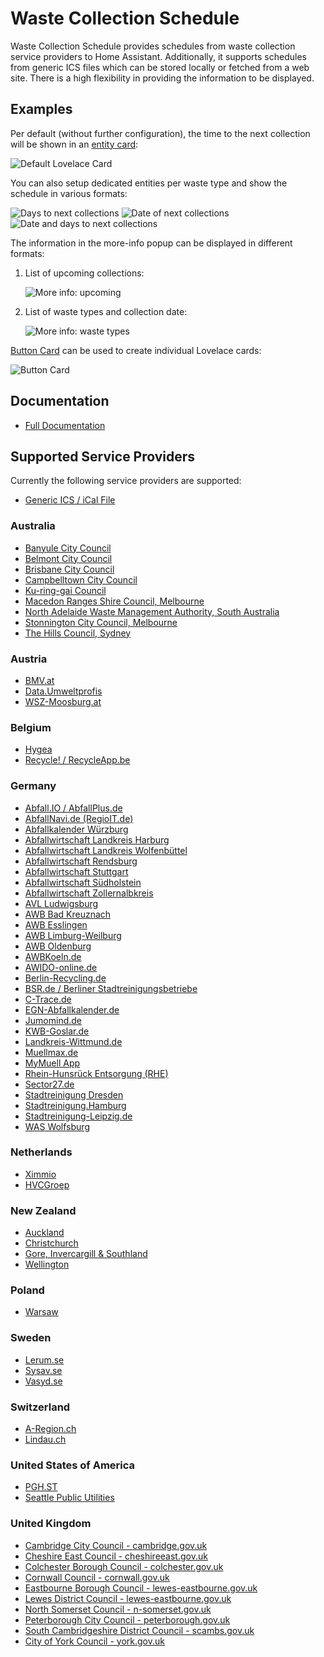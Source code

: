 # Waste Collection Schedule

Waste Collection Schedule provides schedules from waste collection service providers to Home Assistant. Additionally, it supports schedules from generic ICS files which can be stored locally or fetched from a web site. There is a high flexibility in providing the information to be displayed.

## Examples

Per default (without further configuration), the time to the next collection will be shown in an [entity card](https://www.home-assistant.io/lovelace/entity/):

![Default Lovelace Card](https://github.com/mampfes/hacs_waste_collection_schedule/blob/master/doc/default-entity.png)

You can also setup dedicated entities per waste type and show the schedule in various formats:

![Days to next collections](https://github.com/mampfes/hacs_waste_collection_schedule/blob/master/doc/days-to-next-collections.png)
![Date of next collections](https://github.com/mampfes/hacs_waste_collection_schedule/blob/master/doc/date-of-next-collections.png)
![Date and days to next collections](https://github.com/mampfes/hacs_waste_collection_schedule/blob/master/doc/next-collections-date-and-days.png)

The information in the more-info popup can be displayed in different formats:

1. List of upcoming collections:

   ![More info: upcoming](https://github.com/mampfes/hacs_waste_collection_schedule/blob/master/doc/more-info-upcoming.png)

2. List of waste types and collection date:

   ![More info: waste types](https://github.com/mampfes/hacs_waste_collection_schedule/blob/master/doc/more-info-appointment-types.png)

[Button Card](https://github.com/custom-cards/button-card) can be used to create individual Lovelace cards:

![Button Card](https://github.com/mampfes/hacs_waste_collection_schedule/blob/master/doc/button-cards.png)

## Documentation

- [Full Documentation](https://github.com/mampfes/hacs_waste_collection_schedule)

## Supported Service Providers

Currently the following service providers are supported:

- [Generic ICS / iCal File](https://github.com/mampfes/hacs_waste_collection_schedule/blob/master/doc/source/ics.md)

### Australia

- [Banyule City Council](https://github.com/mampfes/hacs_waste_collection_schedule/blob/master/doc/source/banyule_vic_gov_au.md)
- [Belmont City Council](./doc/source/belmont_wa_gov_au.md)
- [Brisbane City Council](https://github.com/mampfes/hacs_waste_collection_schedule/blob/master/doc/source/brisbane_qld_gov_au.md)
- [Campbelltown City Council](https://github.com/mampfes/hacs_waste_collection_schedule/blob/master/doc/source/campbelltown_nsw_gov_au.md)
- [Ku-ring-gai Council](https://github.com/mampfes/hacs_waste_collection_schedule/blob/master/doc/source/kuringgai_nsw_gov_au.md)
- [Macedon Ranges Shire Council, Melbourne](https://github.com/mampfes/hacs_waste_collection_schedule/blob/master/doc/source/mrsc_vic_gov_au.md)
- [North Adelaide Waste Management Authority, South Australia](https://github.com/mampfes/hacs_waste_collection_schedule/blob/master/doc/source/nawma_sa_gov_au.md)
- [Stonnington City Council, Melbourne](https://github.com/mampfes/hacs_waste_collection_schedule/blob/master/doc/source/stonnington_vic_gov_au.md)
- [The Hills Council, Sydney](https://github.com/mampfes/hacs_waste_collection_schedule/blob/master/doc/source/thehills_nsw_gov_au.md)

### Austria

- [BMV.at](https://github.com/mampfes/hacs_waste_collection_schedule/doc/source/bmv_at.md)
- [Data.Umweltprofis](https://github.com/mampfes/hacs_waste_collection_schedule/doc/source/data_umweltprofis_at.md)
- [WSZ-Moosburg.at](https://github.com/mampfes/hacs_waste_collection_schedule/doc/source/wsz_moosburg_at.md)

### Belgium

- [Hygea](https://github.com/mampfes/hacs_waste_collection_schedule/blob/master/doc/source/hygea_be.md)
- [Recycle! / RecycleApp.be](https://github.com/mampfes/hacs_waste_collection_schedule/blob/master/doc/source/recycleapp_be.md)

### Germany

- [Abfall.IO / AbfallPlus.de](https://github.com/mampfes/hacs_waste_collection_schedule/blob/master/doc/source/abfall_io.md)
- [AbfallNavi.de (RegioIT.de)](https://github.com/mampfes/hacs_waste_collection_schedule/blob/master/doc/source/abfallnavi_de.md)
- [Abfallkalender Würzburg](https://github.com/mampfes/hacs_waste_collection_schedule/blob/master/doc/source/wuerzburg_de.md)
- [Abfallwirtschaft Landkreis Harburg](https://github.com/mampfes/hacs_waste_collection_schedule/blob/master/doc/source/aw_harburg_de.md)
- [Abfallwirtschaft Landkreis Wolfenbüttel](https://github.com/mampfes/hacs_waste_collection_schedule/blob/master/doc/source/alw_wf_de.md)
- [Abfallwirtschaft Rendsburg](https://github.com/mampfes/hacs_waste_collection_schedule/blob/master/doc/source/awr_de.md)
- [Abfallwirtschaft Stuttgart](https://github.com/mampfes/hacs_waste_collection_schedule/blob/master/doc/source/stuttgart_de.md)
- [Abfallwirtschaft Südholstein](https://github.com/mampfes/hacs_waste_collection_schedule/blob/master/doc/source/awsh_de.md)
- [Abfallwirtschaft Zollernalbkreis](https://github.com/mampfes/hacs_waste_collection_schedule/blob/master/doc/source/abfall_zollernalbkreis_de.md)
- [AVL Ludwigsburg](https://github.com/mampfes/hacs_waste_collection_schedule/blob/master/doc/source/avl_ludwigsburg_de.md)
- [AWB Bad Kreuznach](https://github.com/mampfes/hacs_waste_collection_schedule/blob/master/doc/source/awb_bad_kreuznach_de.md)
- [AWB Esslingen](https://github.com/mampfes/hacs_waste_collection_schedule/blob/master/doc/source/awb_es_de.md)
- [AWB Limburg-Weilburg](https://github.com/mampfes/hacs_waste_collection_schedule/blob/master/doc/source/awb_lm_de.md)
- [AWB Oldenburg](https://github.com/mampfes/hacs_waste_collection_schedule/blob/master/doc/source/awb_oldenburg_de.md)
- [AWBKoeln.de](https://github.com/mampfes/hacs_waste_collection_schedule/blob/master/doc/source/awbkoeln_de.md)
- [AWIDO-online.de](https://github.com/mampfes/hacs_waste_collection_schedule/blob/master/doc/source/awido_de.md)
- [Berlin-Recycling.de](https://github.com/mampfes/hacs_waste_collection_schedule/blob/master/doc/source/berlin_recycling_de.md)
- [BSR.de / Berliner Stadtreinigungsbetriebe](https://github.com/mampfes/hacs_waste_collection_schedule/blob/master/doc/source/bsr_de.md)
- [C-Trace.de](https://github.com/mampfes/hacs_waste_collection_schedule/blob/master/doc/source/c_trace_de.md)
- [EGN-Abfallkalender.de](https://github.com/mampfes/hacs_waste_collection_schedule/blob/master/doc/source/egn_abfallkalender_de.md)
- [Jumomind.de](https://github.com/mampfes/hacs_waste_collection_schedule/blob/master/doc/source/jumomind_de.md)
- [KWB-Goslar.de](https://github.com/mampfes/hacs_waste_collection_schedule/blob/master/doc/source/kwb_goslar_de.md)
- [Landkreis-Wittmund.de](https://github.com/mampfes/hacs_waste_collection_schedule/blob/master/doc/source/landkreis_wittmund_de.md)
- [Muellmax.de](https://github.com/mampfes/hacs_waste_collection_schedule/blob/master/doc/source/muellmax_de.md)
- [MyMuell App](https://github.com/mampfes/hacs_waste_collection_schedule/blob/master/doc/source/jumomind_de.md)
- [Rhein-Hunsrück Entsorgung (RHE)](https://github.com/mampfes/hacs_waste_collection_schedule/blob/master/doc/source/rh_entsorgung_de.md)
- [Sector27.de](https://github.com/mampfes/hacs_waste_collection_schedule/blob/master/doc/source/sector27_de.md)
- [Stadtreinigung Dresden](https://github.com/mampfes/hacs_waste_collection_schedule/blob/master/doc/source/stadtreinigung_dresden_de.md)
- [Stadtreinigung.Hamburg](https://github.com/mampfes/hacs_waste_collection_schedule/blob/master/doc/source/stadtreinigung_hamburg.md)
- [Stadtreinigung-Leipzig.de](https://github.com/mampfes/hacs_waste_collection_schedule/blob/master/doc/source/stadtreinigung_leipzig_de.md)
- [WAS Wolfsburg](https://github.com/mampfes/hacs_waste_collection_schedule/blob/master/doc/source/was_wolfsburg_de.md)

### Netherlands

- [Ximmio](https://github.com/mampfes/hacs_waste_collection_schedule/blob/master/doc/source/ximmio_nl.md)
- [HVCGroep](https://github.com/mampfes/hacs_waste_collection_schedule/blob/master/doc/source/hvcgroep_nl.md)

### New Zealand

- [Auckland](https://github.com/mampfes/hacs_waste_collection_schedule/blob/master/doc/source/aucklandcouncil_govt_nz.md)
- [Christchurch](https://github.com/mampfes/hacs_waste_collection_schedule/blob/master/doc/source/ccc_govt_nz.md)
- [Gore, Invercargill & Southland](https://github.com/mampfes/hacs_waste_collection_schedule/blob/master/doc/source/wastenet_org_nz.md)
- [Wellington](https://github.com/mampfes/hacs_waste_collection_schedule/blob/master/doc/source/wellington_govt_nz.md)

### Poland

- [Warsaw](https://github.com/mampfes/hacs_waste_collection_schedule/blob/master/doc/source/warszawa19115_pl.md)

### Sweden

- [Lerum.se](https://github.com/mampfes/hacs_waste_collection_schedule/blob/master/doc/source/lerum_se.md)
- [Sysav.se](https://github.com/mampfes/hacs_waste_collection_schedule/blob/master/doc/source/sysav_se.md)
- [Vasyd.se](https://github.com/mampfes/hacs_waste_collection_schedule/blob/master/doc/source/vasyd_se.md)

### Switzerland

- [A-Region.ch](https://github.com/mampfes/hacs_waste_collection_schedule/blob/master/doc/source/a_region_ch.md)
- [Lindau.ch](https://github.com/mampfes/hacs_waste_collection_schedule/blob/master/doc/source/lindau_ch.md)

### United States of America

- [PGH.ST](https://github.com/mampfes/hacs_waste_collection_schedule/blob/master/doc/source/pgh_st.md)
- [Seattle Public Utilities](https://github.com/mampfes/hacs_waste_collection_schedule/blob/master/doc/source/seattle_gov.md)

### United Kingdom

- [Cambridge City Council - cambridge.gov.uk](https://github.com/mampfes/hacs_waste_collection_schedule/blob/master/doc/source/cambridge_gov_uk.md)
- [Cheshire East Council - cheshireeast.gov.uk](https://github.com/mampfes/hacs_waste_collection_schedule/blob/master/doc/source/cheshire_east_gov_uk.md)
- [Colchester Borough Council - colchester.gov.uk](https://github.com/mampfes/hacs_waste_collection_schedule/blob/master/doc/source/colchester_gov_uk.md)
- [Cornwall Council - cornwall.gov.uk](https://github.com/mampfes/hacs_waste_collection_schedule/blob/master/doc/source/cornwall_gov_uk.md)
- [Eastbourne Borough Council - lewes-eastbourne.gov.uk](https://github.com/mampfes/hacs_waste_collection_schedule/blob/master/doc/source/environmentfirst_co_uk.md)
- [Lewes District Council - lewes-eastbourne.gov.uk](https://github.com/mampfes/hacs_waste_collection_schedule/blob/master/doc/source/environmentfirst_co_uk.md)
- [North Somerset Council - n-somerset.gov.uk](https://github.com/mampfes/hacs_waste_collection_schedule/blob/master/doc/source/nsomerset_gov_uk.md)
- [Peterborough City Council - peterborough.gov.uk](https://github.com/mampfes/hacs_waste_collection_schedule/blob/master/doc/source/peterborough_gov_uk.md)
- [South Cambridgeshire District Council - scambs.gov.uk](https://github.com/mampfes/hacs_waste_collection_schedule/blob/master/doc/source/scambs_gov_uk.md)
- [City of York Council - york.gov.uk](https://github.com/mampfes/hacs_waste_collection_schedule/blob/master/doc/source/york_gov_uk.md)
